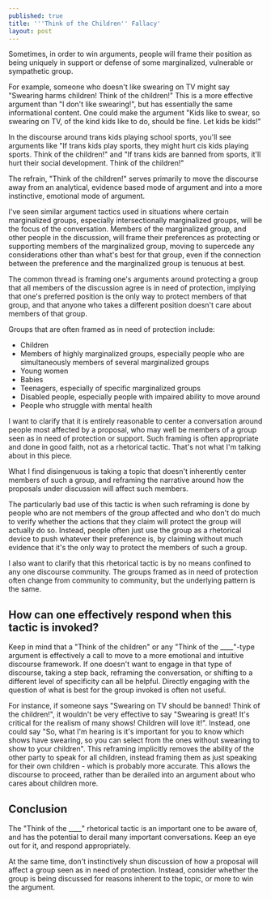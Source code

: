 ```yaml
---
published: true
title: '''Think of the Children'' Fallacy'
layout: post
---
```

Sometimes, in order to win arguments, people will frame their position as being uniquely in support or defense of some marginalized, vulnerable or sympathetic group.

For example, someone who doesn't like swearing on TV might say "Swearing harms children! Think of the children!" This is a more effective argument than "I don't like swearing!", but has essentially the same informational content. One could make the argument "Kids like to swear, so swearing on TV, of the kind kids like to do, should be fine. Let kids be kids!"

In the discourse around trans kids playing school sports, you'll see arguments like "If trans kids play sports, they might hurt cis kids playing sports. Think of the children!" and "If trans kids are banned from sports, it'll hurt their social development. Think of the children!"

The refrain, "Think of the children!" serves primarily to move the discourse away from an analytical, evidence based mode of argument and into a more instinctive, emotional mode of argument.

I've seen similar argument tactics used in situations where certain marginalized groups, especially intersectionally marginalized groups, will be the focus of the conversation. Members of the marginalized group, and other people in the discussion, will frame their preferences as protecting or supporting members of the marginalized group, moving to supercede any considerations other than what's best for that group, even if the connection between the preference and the marginalized group is tenuous at best.

The common thread is framing one's arguments around protecting a group that all members of the discussion agree is in need of protection, implying that one's preferred position is the only way to protect members of that group, and that anyone who takes a different position doesn't care about members of that group.

Groups that are often framed as in need of protection include:
* Children
* Members of highly marginalized groups, especially people who are simultaneously members of several marginalized groups
* Young women
* Babies
* Teenagers, especially of specific marginalized groups
* Disabled people, especially people with impaired ability to move around
* People who struggle with mental health

I want to clarify that it is entirely reasonable to center a conversation around people most affected by a proposal, who may well be members of a group seen as in need of protection or support. Such framing is often appropriate and done in good faith, not as a rhetorical tactic. That's not what I'm talking about in this piece.

What I find disingenuous is taking a topic that doesn't inherently center members of such a group, and reframing the narrative around how the proposals under discussion will affect such members.

The particularly bad use of this tactic is when such reframing is done by people who are not members of the group affected and who don't do much to verify whether the actions that they claim will protect the group will actually do so. Instead, people often just use the group as a rhetorical device to push whatever their preference is, by claiming without much evidence that it's the only way to protect the members of such a group.

I also want to clarify that this rhetorical tactic is by no means confined to any one discourse community. The groups framed as in need of protection often change from community to community, but the underlying pattern is the same.

## How can one effectively respond when this tactic is invoked?

Keep in mind that a "Think of the children" or any "Think of the ____"-type argument is effectively a call to move to a more emotional and intuitive discourse framework. If one doesn't want to engage in that type of discourse, taking a step back, reframing the conversation, or shifting to a different level of specificity can all be helpful. Directly engaging with the question of what is best for the group invoked is often not useful.

For instance, if someone says "Swearing on TV should be banned! Think of the children!", it wouldn't be very effective to say "Swearing is great! It's critical for the realism of many shows! Children will love it!". Instead, one could say "So, what I'm hearing is it's important for you to know which shows have swearing, so you can select from the ones without swearing to show to your children". This reframing implicitly removes the ability of the other party to speak for all children, instead framing them as just speaking for their own children - which is probably more accurate. This allows the discourse to proceed, rather than be derailed into an argument about who cares about children more.

## Conclusion 

The "Think of the ____" rhetorical tactic is an important one to be aware of, and has the potential to derail many important conversations. Keep an eye out for it, and respond appropriately.

At the same time, don't instinctively shun discussion of how a proposal will affect a group seen as in need of protection. Instead, consider whether the group is being discussed for reasons inherent to the topic, or more to win the argument.


